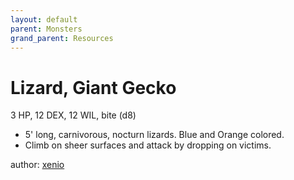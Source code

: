 ```yaml
---
layout: default
parent: Monsters
grand_parent: Resources
---
```


# Lizard, Giant Gecko

3 HP, 12 DEX, 12 WIL, bite (d8)

- 5' long, carnivorous, nocturn lizards. Blue and Orange colored.
- Climb on sheer surfaces and attack by dropping on victims.

author: [xenio](https://xenioinabottle.blogspot.com)
